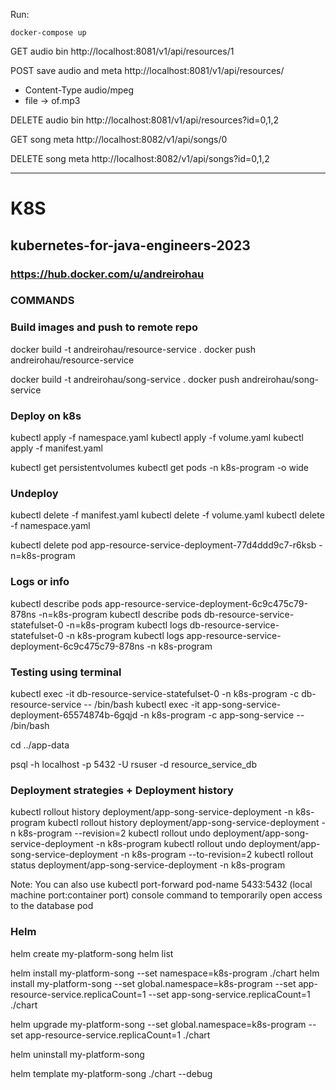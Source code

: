 Run:
 ```
 docker-compose up
 ```





GET audio bin
http://localhost:8081/v1/api/resources/1

POST save audio and meta
http://localhost:8081/v1/api/resources/
- Content-Type audio/mpeg
- file -> of.mp3

DELETE audio bin
http://localhost:8081/v1/api/resources?id=0,1,2



GET song meta
http://localhost:8082/v1/api/songs/0

DELETE song meta
http://localhost:8082/v1/api/songs?id=0,1,2



---
# K8S
## kubernetes-for-java-engineers-2023
### https://hub.docker.com/u/andreirohau

### COMMANDS

### Build images and push to remote repo
docker build -t andreirohau/resource-service .
docker push andreirohau/resource-service

docker build -t andreirohau/song-service .
docker push andreirohau/song-service

### Deploy on k8s
kubectl apply -f namespace.yaml
kubectl apply -f volume.yaml
kubectl apply -f manifest.yaml

kubectl get persistentvolumes
kubectl get pods -n k8s-program -o wide

### Undeploy
kubectl delete -f manifest.yaml
kubectl delete -f volume.yaml
kubectl delete -f namespace.yaml

kubectl delete pod app-resource-service-deployment-77d4ddd9c7-r6ksb -n=k8s-program

### Logs or info
kubectl describe pods app-resource-service-deployment-6c9c475c79-878ns -n=k8s-program
kubectl describe pods db-resource-service-statefulset-0 -n=k8s-program
kubectl logs db-resource-service-statefulset-0 -n k8s-program
kubectl logs app-resource-service-deployment-6c9c475c79-878ns -n k8s-program

### Testing using terminal
kubectl exec -it db-resource-service-statefulset-0 -n k8s-program -c db-resource-service -- /bin/bash
kubectl exec -it app-song-service-deployment-65574874b-6gqjd -n k8s-program -c app-song-service -- /bin/bash

cd ../app-data

psql -h localhost -p 5432 -U rsuser -d resource_service_db

### Deployment strategies + Deployment history
kubectl rollout history deployment/app-song-service-deployment -n k8s-program
kubectl rollout history deployment/app-song-service-deployment -n k8s-program --revision=2
kubectl rollout undo deployment/app-song-service-deployment -n k8s-program
kubectl rollout undo deployment/app-song-service-deployment -n k8s-program --to-revision=2
kubectl rollout status deployment/app-song-service-deployment -n k8s-program


Note: You can also use 
kubectl port-forward pod-name 5433:5432 
(local machine port:container port) console command to temporarily open access to the database pod


### Helm
helm create my-platform-song
helm list

helm install my-platform-song --set namespace=k8s-program ./chart
helm install my-platform-song --set global.namespace=k8s-program --set app-resource-service.replicaCount=1 --set app-song-service.replicaCount=1 ./chart

helm upgrade my-platform-song --set global.namespace=k8s-program --set app-resource-service.replicaCount=1 ./chart

helm uninstall my-platform-song

helm template my-platform-song ./chart --debug




